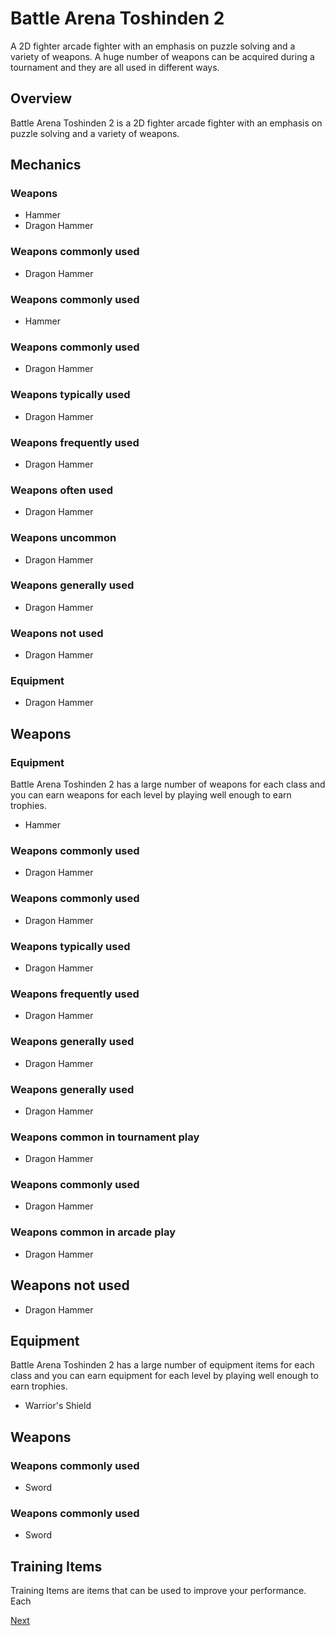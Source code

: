 # Battle Arena Toshinden 2

A 2D fighter arcade fighter with an emphasis on puzzle solving and a variety of weapons. A huge number of weapons can be acquired during a tournament and they are all used in different ways.

## Overview

Battle Arena Toshinden 2 is a 2D fighter arcade fighter with an emphasis on puzzle solving and a variety of weapons.

## Mechanics

### Weapons

*   Hammer
*   Dragon Hammer

### Weapons commonly used

*   Dragon Hammer


### Weapons commonly used

*   Hammer

### Weapons commonly used

*   Dragon Hammer

### Weapons typically used

*   Dragon Hammer

### Weapons frequently used

*   Dragon Hammer

### Weapons often used

*   Dragon Hammer

### Weapons uncommon

*   Dragon Hammer

### Weapons generally used

*   Dragon Hammer

### Weapons not used

*   Dragon Hammer

### Equipment

*   Dragon Hammer

## Weapons

### Equipment

Battle Arena Toshinden 2 has a large number of weapons for each class and you can earn weapons for each level by playing well enough to earn trophies.

*   Hammer

### Weapons commonly used

*   Dragon Hammer

### Weapons commonly used

*   Dragon Hammer

### Weapons typically used

*   Dragon Hammer

### Weapons frequently used

*   Dragon Hammer

### Weapons generally used

*   Dragon Hammer

### Weapons generally used

*   Dragon Hammer

### Weapons common in tournament play

*   Dragon Hammer

### Weapons commonly used

*   Dragon Hammer

### Weapons common in arcade play

*   Dragon Hammer

## Weapons not used

*   Dragon Hammer

## Equipment

Battle Arena Toshinden 2 has a large number of equipment items for each class and you can earn equipment for each level by playing well enough to earn trophies.

*   Warrior's Shield

## Weapons

### Weapons commonly used

*   Sword

### Weapons commonly used

*   Sword

## Training Items

Training Items are items that can be used to improve your performance. Each

[Next](316.md)